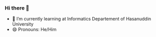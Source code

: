 ### Hi there 👋
- 🌱 I’m currently learning at Informatics Departement of Hasanuddin University
- 😄 Pronouns: He/Him


<!--
**anugrahmochsensir/anugrahmochsensir** is a ✨ _special_ ✨ repository because its `README.md` (this file) appears on your GitHub profile.

Here are some ideas to get you started:

- 🔭 I’m currently working on ...
- 🌱 I’m currently learning at Informatics Departement of Hasanuddin University
- 👯 I’m looking to collaborate on ...
- 🤔 I’m looking for help with ...
- 💬 Ask me about ...
- 📫 How to reach me: ...
- 😄 Pronouns: ...
- ⚡ Fun fact: ...
-->
